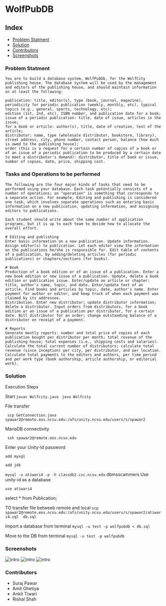 # WolfPubDB

## Index

- [Problem Statment](#Problem-Statment)
- [Solution](#Solution)
- [Contributors](#Contributors)
- [Screenshots](#Screenshots)


### Problem Statment
    You are to build a database system, WolfPubDb, for the WolfCity publishing house. The database system will be used by the management and editors of the publishing house, and should maintain information on at least the following: 

    publication: title, editor(s), type (book, journal, magazine), periodicity for periodic publication (weekly, monthly, etc), typical topics (e.g., general, sports, technology, etc);
    edition (1st, 2nd, etc), ISBN number, and publication date for a book;
    issue of a periodic publication: title, date of issue, articles in the issue;
    for a book or article: author(s), title, date of creation, text of the article;
    distributor: name, type (wholesale distributor, bookstore, library), street address, city, phone number, contact person, balance (how much is owed to the publishing house); 
    order (this is a request for a certain number of copies of a book or of an issue of a periodic publication to be produced by a certain date to meet a distributor's demand): distributor, title of book or issue, number of copies, date, price, shipping cost.



### Tasks and Operations to be performed
    The following are the four major kinds of tasks that need to be performed using your database. Each task potentially consists of a number of operations; an "operation" is something that corresponds to a separate action. For example, Editing and publishing is considered one task, which involves separate operations such as entering basic information on a new publication, updating information, and assigning editors to publications. 

    Each student should write about the same number of application programs, but it is up to each team to decide how to allocate the overall effort. 

    # Editing and publishing
    Enter basic information on a new publication. Update information. Assign editor(s) to publication. Let each editor view the information on the publications he/she is responsible for. Edit table of contents of a publication, by adding/deleting articles (for periodic publications) or chapters/sections (for books).

    # Book 
    Production of a book edition or of an issue of a publication. Enter a new book edition or new issue of a publication. Update, delete a book edition or publication issue. Enter/update an article or chapter: title, author's name, topic, and date. Enter/update text of an article. Find books and articles by topic, date, author's name. Enter payment for author or editor, and keep track of when each payment was claimed by its addressee. 
    Distribution. Enter new distributor; update distributor information; delete a distributor. Input orders from distributors, for a book edition or an issue of a publication per distributor, for a certain date. Bill distributor for an order; change outstanding balance of a distributor on receipt of a payment. 
    
    # Reports 
    Generate montly reports: number and total price of copies of each publication bought per distributor per month; total revenue of the publishing house; total expenses (i.e., shipping costs and salaries). Calculate the total current number of distributors; calculate total revenue (since inception) per city, per distributor, and per location. Calculate total payments to the editors and authors, per time period and per work type (book authorship, article authorship, or editorial work). 

### Solution

Execution Steps

Start
```javac Wolfcity.java ```
```java Wolfcity```

File transfer
    
``` scp GetConnection.java spawar2@remote.eos.ncsu.edu:/afs/unity.ncsu.edu/users/s/spawar2```

MariaDB connectivity

``` ssh spawar2@remote.eos.ncsu.edu```

Enter your Unity-Id password

```add mysql```

```add jdk```

```mysql -u atiwari4 -p -h classdb2.csc.ncsu.edu```
dbmsscammers
Use unity-id as a database

```use atiwari4```

select * from Publication;

TO transfer file betweeb remote and local
```scp  spawar2@remote.eos.ncsu.edu:/afs/unity.ncsu.edu/users/s/spawar2/atiwari4.sql  db.sql```

Import a database
from terminal
```mysql -u test -p wolfpubdb < db.sql```

Move to the DB from terminal
```mysql -u test -p wolfpubdb```



### Screenshots
![intro](screenshots/f.png)
![intro](screenshots/d.png)
![intro](screenshots/s.png)

### Contributors
- Suraj Pawar
- Amit Ghetiya
- Ankit Tiwari
- Rishal Shah


